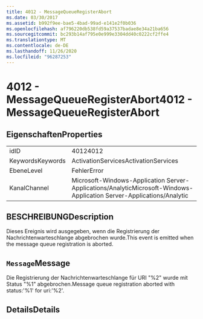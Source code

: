 ```yaml
---
title: 4012 - MessageQueueRegisterAbort
ms.date: 03/30/2017
ms.assetid: b992f9ee-bae5-4bad-99ad-e141e2f0b036
ms.openlocfilehash: af796220db538fd59a37537badae8e34a21ba656
ms.sourcegitcommit: bc293b14af795e0e999e3304dd40c0222cf2ffe4
ms.translationtype: MT
ms.contentlocale: de-DE
ms.lasthandoff: 11/26/2020
ms.locfileid: "96287253"
---
```

# <a name="4012---messagequeueregisterabort"></a><span data-ttu-id="2dcc7-102">4012 - MessageQueueRegisterAbort</span><span class="sxs-lookup"><span data-stu-id="2dcc7-102">4012 - MessageQueueRegisterAbort</span></span>

## <a name="properties"></a><span data-ttu-id="2dcc7-103">Eigenschaften</span><span class="sxs-lookup"><span data-stu-id="2dcc7-103">Properties</span></span>  
  
|||  
|-|-|  
|<span data-ttu-id="2dcc7-104">id</span><span class="sxs-lookup"><span data-stu-id="2dcc7-104">ID</span></span>|<span data-ttu-id="2dcc7-105">4012</span><span class="sxs-lookup"><span data-stu-id="2dcc7-105">4012</span></span>|  
|<span data-ttu-id="2dcc7-106">Keywords</span><span class="sxs-lookup"><span data-stu-id="2dcc7-106">Keywords</span></span>|<span data-ttu-id="2dcc7-107">ActivationServices</span><span class="sxs-lookup"><span data-stu-id="2dcc7-107">ActivationServices</span></span>|  
|<span data-ttu-id="2dcc7-108">Ebene</span><span class="sxs-lookup"><span data-stu-id="2dcc7-108">Level</span></span>|<span data-ttu-id="2dcc7-109">Fehler</span><span class="sxs-lookup"><span data-stu-id="2dcc7-109">Error</span></span>|  
|<span data-ttu-id="2dcc7-110">Kanal</span><span class="sxs-lookup"><span data-stu-id="2dcc7-110">Channel</span></span>|<span data-ttu-id="2dcc7-111">Microsoft-Windows-Application Server-Applications/Analytic</span><span class="sxs-lookup"><span data-stu-id="2dcc7-111">Microsoft-Windows-Application Server-Applications/Analytic</span></span>|  
  
## <a name="description"></a><span data-ttu-id="2dcc7-112">BESCHREIBUNG</span><span class="sxs-lookup"><span data-stu-id="2dcc7-112">Description</span></span>  

 <span data-ttu-id="2dcc7-113">Dieses Ereignis wird ausgegeben, wenn die Registrierung der Nachrichtenwarteschlange abgebrochen wurde.</span><span class="sxs-lookup"><span data-stu-id="2dcc7-113">This event is emitted when the message queue registration is aborted.</span></span>  
  
## <a name="message"></a><span data-ttu-id="2dcc7-114">`Message`</span><span class="sxs-lookup"><span data-stu-id="2dcc7-114">Message</span></span>  

 <span data-ttu-id="2dcc7-115">Die Registrierung der Nachrichtenwarteschlange für URI "%2" wurde mit Status "%1" abgebrochen.</span><span class="sxs-lookup"><span data-stu-id="2dcc7-115">Message queue registration aborted with status:'%1' for uri:'%2'.</span></span>  
  
## <a name="details"></a><span data-ttu-id="2dcc7-116">Details</span><span class="sxs-lookup"><span data-stu-id="2dcc7-116">Details</span></span>
